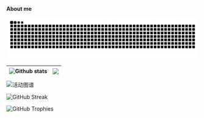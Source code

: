 **About me**

![浅色](https://raw.githubusercontent.com/dtapps/dtapps/output/github-contribution-grid-snake.svg)

| <img align="center" src="https://github-readme-stats.vercel.app/api?username=dtapps&show_icons=true&include_all_commits=true&theme=buefy&hide_border=true&count_private=true" alt="Github stats" /> | <img align="center" src="https://github-readme-stats.vercel.app/api/top-langs/?username=dtapps&layout=compact&theme=buefy&hide_border=true&count_private=true" />|
| ------------- | ------------- |


![活动图谱](https://github-readme-activity-graph.vercel.app/graph?username=dtapps&theme=github-light&area=true&hide_border=true&line=FFD700&point=FF69B4)

![GitHub Streak](https://github-readme-streak-stats.herokuapp.com/?user=dtapps&theme=dark&hide_border=true)

![GitHub Trophies](https://github-profile-trophy.vercel.app/?username=dtapps&theme=dark_dracula&no-background=true)

